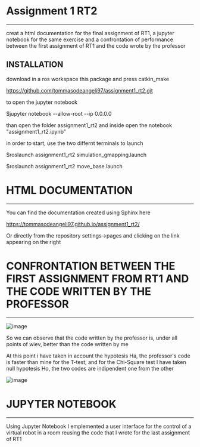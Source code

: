 # Assignment 1 RT2
----

creat a html documentation for the final assignment of RT1, a jupyter notebook for the same exercise and a confrontation of performance between the first assignment of RT1 and the code wrote by the professor

INSTALLATION
----
download in a ros workspace this package and press catkin_make

https://github.com/tommasodeangeli97/assignment1_rt2.git

to open the jupyter notebook 

$jupyter notebook --allow-root --ip 0.0.0.0

than open the folder assignment1_rt2 and inside open the notebook "assignment1_rt2.ipynb"

in order to start, use the two differnt terminals to launch

$roslaunch assignment1_rt2 simulation_gmapping.launch

$roslaunch assignment1_rt2 move_base.launch


# HTML DOCUMENTATION
----

You can find the documentation created using Sphinx here

https://tommasodeangeli97.github.io/assignment1_rt2/

Or directly from the repository settings->pages and clicking on the link appearing on the right

# CONFRONTATION BETWEEN THE FIRST ASSIGNMENT FROM RT1 AND THE CODE WRITTEN BY THE PROFESSOR
----
					
![image](https://user-images.githubusercontent.com/92479113/170602226-38b0f4d0-d2d0-4e9f-ad34-9679a4c65179.png)

So we can observe that the code written by the professor is, under all points of wiev, better than the code written by me

At this point i have taken in account the hypotesis Ha, the professor's code is faster than mine for the T-test; and for the Chi-Square test I have taken null hypotesis Ho, the two codes are indipendent one from the other
									
![image](https://user-images.githubusercontent.com/92479113/170603728-2feea46e-e6f5-42a4-8c01-34d2eb0f451e.png)


# JUPYTER NOTEBOOK
----

Using Jupyter Notebook I emplemented a user interface for the control of a virtual robot in a room reusing the code that I wrote for the last assignment of RT1 

